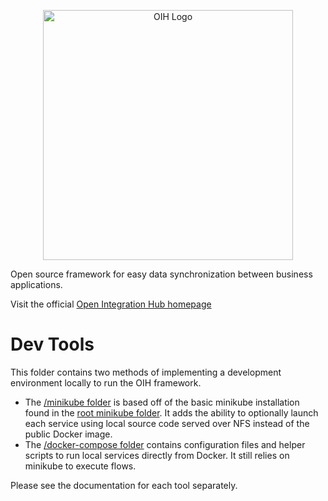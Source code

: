 <p align="center">
  <img src="https://github.com/openintegrationhub/openintegrationhub/blob/master/Assets/medium-oih-einzeilig-zentriert.jpg" alt="OIH Logo" width="400"/>
</p>

Open source framework for easy data synchronization between business applications.

Visit the official [Open Integration Hub homepage](https://www.openintegrationhub.de/)

# Dev Tools

This folder contains two methods of implementing a development environment locally to run the OIH framework.

- The [/minikube folder](minikube/) is based off of the basic minikube installation found in the [root minikube folder](../minikube). It adds the ability to optionally launch each service using local source code served over NFS instead of the public Docker image.
- The [/docker-compose folder](docker-compose/) contains configuration files and helper scripts to run local services directly from Docker. It still relies on minikube to execute flows.

Please see the documentation for each tool separately.
